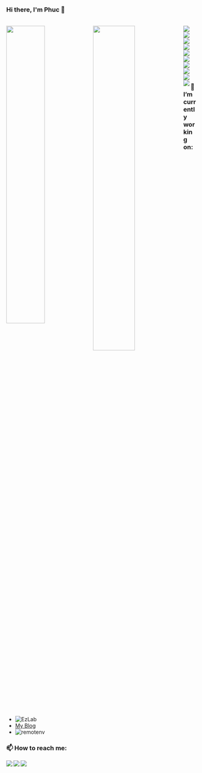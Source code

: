 ### Hi there, I'm Phuc 👋

<br>
<img align="left" width=45% src="https://github-readme-stats.vercel.app/api/top-langs/?username=mdphuc&layout=donut">
<img align="left" width=47% src="https://github.com/mdphuc/mdphuc/assets/41264640/2eab93c9-d630-4fe9-9eb7-dbc700d56772">
<img align="left" src="https://img.shields.io/badge/JWT-black?style=for-the-badge&logo=JSON%20web%20tokens">
<img src="https://img.shields.io/badge/Visual%20Studio%20Code-0078d7.svg?style=for-the-badge&logo=visual-studio-code&logoColor=white">
<img align="left" src="https://img.shields.io/badge/PowerShell-%235391FE.svg?style=for-the-badge&logo=powershell&logoColor=white">
<img align="left" src="https://img.shields.io/badge/python-3670A0?style=for-the-badge&logo=python&logoColor=ffdd54">
<img align="left" src="https://img.shields.io/badge/shell_script-%23121011.svg?style=for-the-badge&logo=gnu-bash&logoColor=white">
<img align="left" src="https://img.shields.io/badge/Windows%20Terminal-%234D4D4D.svg?style=for-the-badge&logo=windows-terminal&logoColor=white">
<img src="https://img.shields.io/badge/docker-%230db7ed.svg?style=for-the-badge&logo=docker&logoColor=white">
<img align="left" src="https://img.shields.io/badge/vagrant-%231563FF.svg?style=for-the-badge&logo=vagrant&logoColor=white">
<img align="left" src="https://img.shields.io/badge/git-%23F05033.svg?style=for-the-badge&logo=git&logoColor=white">
<img align="left" src="https://img.shields.io/badge/Linux-FCC624?style=for-the-badge&logo=linux&logoColor=black">
<br>
<br>

### 🔭 I’m currently working on:
- ![EzLab](https://github.com/mdphuc/ezlab)
- <a href="https://phucmai.pythonanywhere.com" target="_blank">My Blog</a>
- ![remotenv](https://github.com/mdphuc/remotenv)



### 📫 How to reach me:

<a href="mailto:0xmdphuc@gmail.com" target="_blank"><img align="left" src="https://img.shields.io/badge/Gmail-D14836?style=for-the-badge&logo=gmail&logoColor=white"></a>
<a href="https://www.linkedin.com/in/phuc-mai-92a895272/" target="_blank"><img align="left" src="https://img.shields.io/badge/linkedin-%230077B5.svg?style=for-the-badge&logo=linkedin&logoColor=white"></a>
<a href="https://github.com/mdphuc" target="_blank"><img align="left" src="https://img.shields.io/badge/github-%23121011.svg?style=for-the-badge&logo=github&logoColor=white"></a>

<!--
**mdphuc/mdphuc** is a ✨ _special_ ✨ repository because its `README.md` (this file) appears on your GitHub profile.

Here are some ideas to get you started:

- 🔭 I’m currently working on ...
- 🌱 I’m currently learning ...
- 👯 I’m looking to collaborate on ...
- 🤔 I’m looking for help with ...
- 💬 Ask me about ...
- 📫 How to reach me: ...
- 😄 Pronouns: ...
- ⚡ Fun fact: ...
-->
